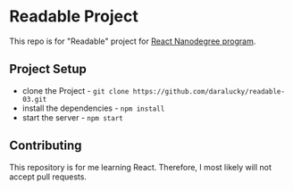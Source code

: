 # Readable Project

This repo is for "Readable" project for [React Nanodegree program](https://www.udacity.com/course/react-nanodegree--nd019).


## Project Setup

* clone the Project - `git clone https://github.com/daralucky/readable-03.git`
* install the dependencies - `npm install`
* start the server - `npm start`


## Contributing

This repository is for me learning React. Therefore, I most likely will not accept pull requests.

